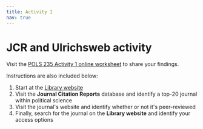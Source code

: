 ```yaml
---
title: Activity 1
nav: true
---
```

# JCR and Ulrichsweb activity

Visit the <a href="https://uidaho.co1.qualtrics.com/jfe/form/SV_5zPkMyj557JcwVT" target="_blank">POLS 235 Activity 1 online worksheet</a> to share your findings.

Instructions are also included below:
1. Start at the <a href="https://www.lib.uidaho.edu" target="_blank">Library website</a>
2. Visit the **Journal Citation Reports** database and identify a top-20 journal within political science
3. Visit the journal's website and identify whether or not it's peer-reviewed
4. Finally, search for the journal on the **Library website** and identify your access options